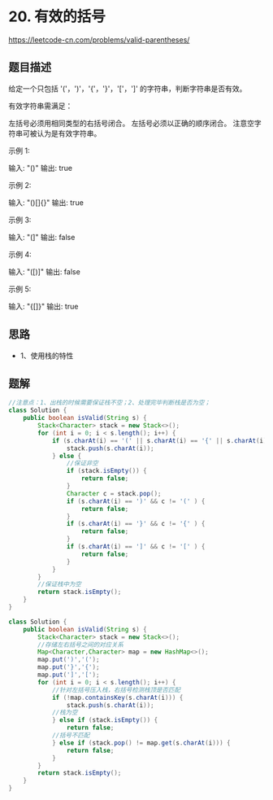 # 20. 有效的括号


https://leetcode-cn.com/problems/valid-parentheses/

## 题目描述

给定一个只包括 '('，')'，'{'，'}'，'['，']' 的字符串，判断字符串是否有效。

有效字符串需满足：

左括号必须用相同类型的右括号闭合。
左括号必须以正确的顺序闭合。
注意空字符串可被认为是有效字符串。

示例 1:

输入: "()"
输出: true

示例 2:

输入: "()[]{}"
输出: true

示例 3:

输入: "(]"
输出: false

示例 4:

输入: "([)]"
输出: false

示例 5:

输入: "{[]}"
输出: true


## 思路
- 1、使用栈的特性


## 题解

```java
//注意点：1、出栈的时候需要保证栈不空；2、处理完毕判断栈是否为空；
class Solution {
    public boolean isValid(String s) {
        Stack<Character> stack = new Stack<>();
        for (int i = 0; i < s.length(); i++) {
            if (s.charAt(i) == '(' || s.charAt(i) == '{' || s.charAt(i) == '[') {
                stack.push(s.charAt(i));
            } else {
                //保证非空
                if (stack.isEmpty()) {
                    return false;
                }
                Character c = stack.pop();
                if (s.charAt(i) == ')' && c != '(' ) {
                    return false;
                }
                if (s.charAt(i) == '}' && c != '{' ) {
                    return false;
                }
                if (s.charAt(i) == ']' && c != '[' ) {
                    return false;
                }
            }
        }
        //保证栈中为空
        return stack.isEmpty();
    }
}
```


```java
class Solution {
    public boolean isValid(String s) {
        Stack<Character> stack = new Stack<>();
        //存储左右括号之间的对应关系
        Map<Character,Character> map = new HashMap<>();
        map.put(')','(');
        map.put('}','{');
        map.put(']','[');
        for (int i = 0; i < s.length(); i++) {
            //针对左括号压入栈，右括号检测栈顶是否匹配
            if (!map.containsKey(s.charAt(i))) {
                stack.push(s.charAt(i));
            //栈为空
            } else if (stack.isEmpty()) {
                return false;
            //括号不匹配
            } else if (stack.pop() != map.get(s.charAt(i))) {
                return false;
            }
        }
        return stack.isEmpty();
    }
}
```